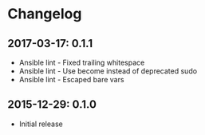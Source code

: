 # Changelog

## 2017-03-17: 0.1.1

  - Ansible lint - Fixed trailing whitespace
  - Ansible lint - Use become instead of deprecated sudo
  - Ansible lint - Escaped bare vars

## 2015-12-29: 0.1.0

  - Initial release

